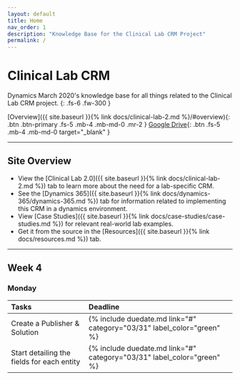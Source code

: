 ```yaml
---
layout: default
title: Home
nav_order: 1
description: "Knowledge Base for the Clinical Lab CRM Project"
permalink: /
---
```


# Clinical Lab CRM

Dynamics March 2020's knowledge base for all things related to the Clinical Lab CRM project.
{: .fs-6 .fw-300 }

[Overview]({{ site.baseurl }}{% link docs/clinical-lab-2.md %}/#overview){: .btn .btn-primary .fs-5 .mb-4 .mb-md-0 .mr-2 } [Google Drive](https://drive.google.com/open?id=1xDlI5coKriTfpO905Qem_bBsx48Ow1q5){: .btn .fs-5 .mb-4 .mb-md-0 target="_blank" }

---

## Site Overview

- View the [Clinical Lab 2.0]({{ site.baseurl }}{% link docs/clinical-lab-2.md %}) tab to learn more about the need for a lab-specific CRM.
- See the [Dynamics 365]({{ site.baseurl }}{% link docs/dynamics-365/dynamics-365.md %}) tab for information related to implementing this CRM in a dynamics environment.   
- View [Case Studies]({{ site.baseurl }}{% link docs/case-studies/case-studies.md %}) for relevant real-world lab examples. 
- Get it from the source in the [Resources]({{ site.baseurl }}{% link docs/resources.md %}) tab.

---

## Week 4 

### Monday

| Tasks | Deadline |
|:-|:-|
| Create a Publisher & Solution | {% include duedate.md link="#" category="03/31" label_color="green" %} |
| Start detailing the fields for each entity | {% include duedate.md link="#" category="03/31" label_color="green" %} |


